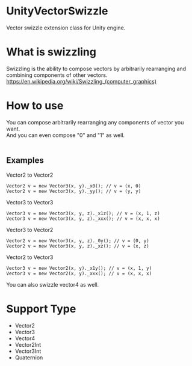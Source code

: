 # UnityVectorSwizzle
Vector swizzle extension class for Unity engine.
# What is swizzling
Swizzling is the ability to compose vectors by arbitrarily rearranging and combining components of other vectors.
https://en.wikipedia.org/wiki/Swizzling_(computer_graphics)
# How to use
You can compose arbitrarily rearranging any components of vector you want.<br>And you can even compose "0" and "1" as well.<br><br>

## Examples
Vector2 to Vector2
```
Vector2 v = new Vector3(x, y)._x0(); // v = (x, 0)
Vector2 v = new Vector3(x, y)._yy(); // v = (y, y)
```
Vector3 to Vector3
```
Vector3 v = new Vector3(x, y, z)._x1z(); // v = (x, 1, z)
Vector3 v = new Vector3(x, y, z)._xxx(); // v = (x, x, x)
```
Vector3 to Vector2
```
Vector2 v = new Vector3(x, y, z)._0y(); // v = (0, y)
Vector2 v = new Vector3(x, y, z)._xz(); // v = (x, z)
```
Vector2 to Vector3
```
Vector3 v = new Vector2(x, y)._x1y(); // v = (x, 1, y)
Vector3 v = new Vector2(x, y)._xxx(); // v = (x, x, x)
```
You can also swizzle vector4 as well.
# Support Type
- Vector2
- Vector3
- Vector4
- Vector2Int
- Vector3Int
- Quaternion
